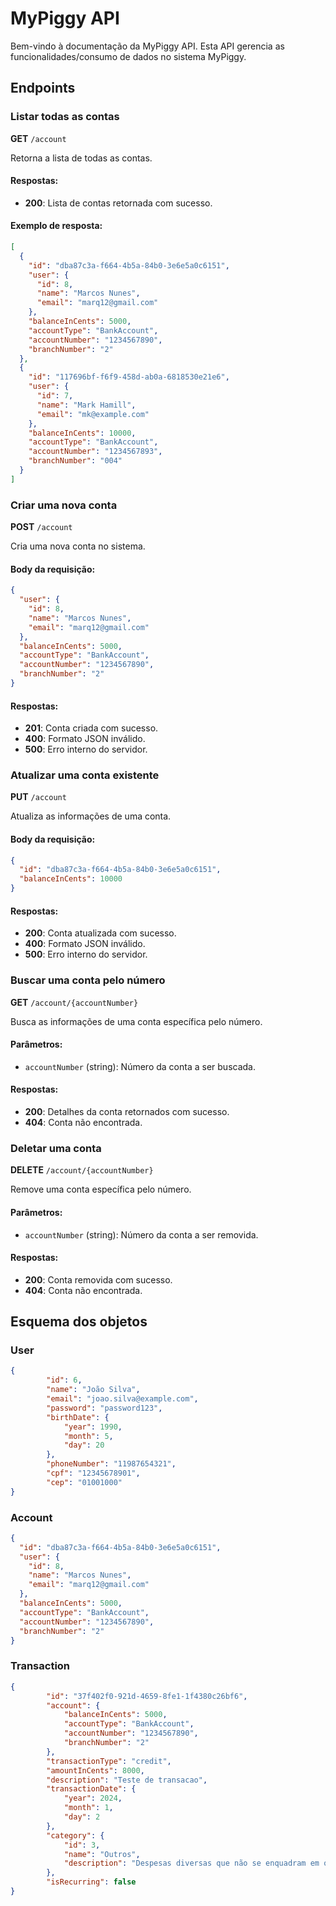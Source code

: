 # MyPiggy API

Bem-vindo à documentação da MyPiggy API. Esta API gerencia as funcionalidades/consumo de dados no sistema MyPiggy.

## Endpoints

### Listar todas as contas

**GET** `/account`

Retorna a lista de todas as contas.

#### Respostas:
- **200**: Lista de contas retornada com sucesso.

#### Exemplo de resposta:
```json
[
  {
    "id": "dba87c3a-f664-4b5a-84b0-3e6e5a0c6151",
    "user": {
      "id": 8,
      "name": "Marcos Nunes",
      "email": "marq12@gmail.com"
    },
    "balanceInCents": 5000,
    "accountType": "BankAccount",
    "accountNumber": "1234567890",
    "branchNumber": "2"
  },
  {
    "id": "117696bf-f6f9-458d-ab0a-6818530e21e6",
    "user": {
      "id": 7,
      "name": "Mark Hamill",
      "email": "mk@example.com"
    },
    "balanceInCents": 10000,
    "accountType": "BankAccount",
    "accountNumber": "1234567893",
    "branchNumber": "004"
  }
]
```

### Criar uma nova conta

**POST** `/account`

Cria uma nova conta no sistema.

#### Body da requisição:
```json
{
  "user": {
    "id": 8,
    "name": "Marcos Nunes",
    "email": "marq12@gmail.com"
  },
  "balanceInCents": 5000,
  "accountType": "BankAccount",
  "accountNumber": "1234567890",
  "branchNumber": "2"
}
```

#### Respostas:
- **201**: Conta criada com sucesso.
- **400**: Formato JSON inválido.
- **500**: Erro interno do servidor.

### Atualizar uma conta existente

**PUT** `/account`

Atualiza as informações de uma conta.

#### Body da requisição:
```json
{
  "id": "dba87c3a-f664-4b5a-84b0-3e6e5a0c6151",
  "balanceInCents": 10000
}
```

#### Respostas:
- **200**: Conta atualizada com sucesso.
- **400**: Formato JSON inválido.
- **500**: Erro interno do servidor.

### Buscar uma conta pelo número

**GET** `/account/{accountNumber}`

Busca as informações de uma conta específica pelo número.

#### Parâmetros:
- `accountNumber` (string): Número da conta a ser buscada.

#### Respostas:
- **200**: Detalhes da conta retornados com sucesso.
- **404**: Conta não encontrada.

### Deletar uma conta

**DELETE** `/account/{accountNumber}`

Remove uma conta específica pelo número.

#### Parâmetros:
- `accountNumber` (string): Número da conta a ser removida.

#### Respostas:
- **200**: Conta removida com sucesso.
- **404**: Conta não encontrada.

## Esquema dos objetos

### User
```json
{
        "id": 6,
        "name": "João Silva",
        "email": "joao.silva@example.com",
        "password": "password123",
        "birthDate": {
            "year": 1990,
            "month": 5,
            "day": 20
        },
        "phoneNumber": "11987654321",
        "cpf": "12345678901",
        "cep": "01001000"
}
```

### Account
```json
{
  "id": "dba87c3a-f664-4b5a-84b0-3e6e5a0c6151",
  "user": {
    "id": 8,
    "name": "Marcos Nunes",
    "email": "marq12@gmail.com"
  },
  "balanceInCents": 5000,
  "accountType": "BankAccount",
  "accountNumber": "1234567890",
  "branchNumber": "2"
}
```

### Transaction
```json
{
        "id": "37f402f0-921d-4659-8fe1-1f4380c26bf6",
        "account": {
            "balanceInCents": 5000,
            "accountType": "BankAccount",
            "accountNumber": "1234567890",
            "branchNumber": "2"
        },
        "transactionType": "credit",
        "amountInCents": 8000,
        "description": "Teste de transacao",
        "transactionDate": {
            "year": 2024,
            "month": 1,
            "day": 2
        },
        "category": {
            "id": 3,
            "name": "Outros",
            "description": "Despesas diversas que não se enquadram em outras categorias"
        },
        "isRecurring": false
}
```

